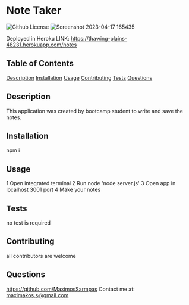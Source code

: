 # Note Taker
  ![Github License](https://img.shields.io/badge/license-MIT-green)
  ![Screenshot 2023-04-17 165435](https://user-images.githubusercontent.com/117605647/232609211-3b1d4cc4-d530-4397-8166-e346df8dc84b.png)

  Deployed in Heroku LINK: https://thawing-plains-48231.herokuapp.com/notes
  ## Table of Contents
  
  [Description](#description)
  [Installation](#installation)
  [Usage](#usage)
  [Contributing](#contributing)
  [Tests](#tests)
  [Questions](#questions)
  
  ## Description
  This application was created by bootcamp student to write and save the notes.
  
  ## Installation
  npm i
  
  ## Usage
  1 Open integrated terminal 2 Run node 'node server.js' 3 Open app in localhost 3001 port 4 Make your notes
  
  ## Tests
  no test is required
  
  ## Contributing
  all contributors are welcome
  
  
  
  ## Questions
  https://github.com/MaximosSarmpas 
  Contact me at: maximakos.s@gmail.com
